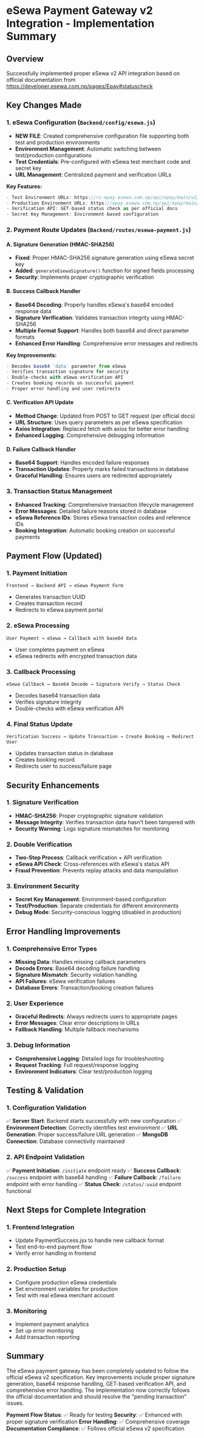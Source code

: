 # eSewa Payment Gateway v2 Integration - Implementation Summary

## Overview
Successfully implemented proper eSewa v2 API integration based on official documentation from https://developer.esewa.com.np/pages/Epay#statuscheck

## Key Changes Made

### 1. eSewa Configuration (`Backend/config/esewa.js`)
- **NEW FILE**: Created comprehensive configuration file supporting both test and production environments
- **Environment Management**: Automatic switching between test/production configurations
- **Test Credentials**: Pre-configured with eSewa test merchant code and secret key
- **URL Management**: Centralized payment and verification URLs

**Key Features:**
```javascript
- Test Environment URLs: https://rc-epay.esewa.com.np/api/epay/main/v2/form
- Production Environment URLs: https://epay.esewa.com.np/api/epay/main/v2/form
- Verification API: GET-based status check as per official docs
- Secret Key Management: Environment-based configuration
```

### 2. Payment Route Updates (`Backend/routes/esewa-payment.js`)

#### A. Signature Generation (HMAC-SHA256)
- **Fixed**: Proper HMAC-SHA256 signature generation using eSewa secret key
- **Added**: `generateEsewaSignature()` function for signed fields processing
- **Security**: Implements proper cryptographic verification

#### B. Success Callback Handler
- **Base64 Decoding**: Properly handles eSewa's base64 encoded response data
- **Signature Verification**: Validates transaction integrity using HMAC-SHA256
- **Multiple Format Support**: Handles both base64 and direct parameter formats
- **Enhanced Error Handling**: Comprehensive error messages and redirects

**Key Improvements:**
```javascript
- Decodes base64 `data` parameter from eSewa
- Verifies transaction signature for security
- Double-checks with eSewa verification API
- Creates booking records on successful payment
- Proper error handling and user redirects
```

#### C. Verification API Update
- **Method Change**: Updated from POST to GET request (per official docs)
- **URL Structure**: Uses query parameters as per eSewa specification
- **Axios Integration**: Replaced fetch with axios for better error handling
- **Enhanced Logging**: Comprehensive debugging information

#### D. Failure Callback Handler
- **Base64 Support**: Handles encoded failure responses
- **Transaction Updates**: Properly marks failed transactions in database
- **Graceful Handling**: Ensures users are redirected appropriately

### 3. Transaction Status Management
- **Enhanced Tracking**: Comprehensive transaction lifecycle management
- **Error Messages**: Detailed failure reasons stored in database
- **eSewa Reference IDs**: Stores eSewa transaction codes and reference IDs
- **Booking Integration**: Automatic booking creation on successful payments

## Payment Flow (Updated)

### 1. Payment Initiation
```
Frontend → Backend API → eSewa Payment Form
```
- Generates transaction UUID
- Creates transaction record
- Redirects to eSewa payment portal

### 2. eSewa Processing
```
User Payment → eSewa → Callback with base64 data
```
- User completes payment on eSewa
- eSewa redirects with encrypted transaction data

### 3. Callback Processing
```
eSewa Callback → Base64 Decode → Signature Verify → Status Check
```
- Decodes base64 transaction data
- Verifies signature integrity
- Double-checks with eSewa verification API

### 4. Final Status Update
```
Verification Success → Update Transaction → Create Booking → Redirect User
```
- Updates transaction status in database
- Creates booking record
- Redirects user to success/failure page

## Security Enhancements

### 1. Signature Verification
- **HMAC-SHA256**: Proper cryptographic signature validation
- **Message Integrity**: Verifies transaction data hasn't been tampered with
- **Security Warning**: Logs signature mismatches for monitoring

### 2. Double Verification
- **Two-Step Process**: Callback verification + API verification
- **eSewa API Check**: Cross-references with eSewa's status API
- **Fraud Prevention**: Prevents replay attacks and data manipulation

### 3. Environment Security
- **Secret Key Management**: Environment-based configuration
- **Test/Production**: Separate credentials for different environments
- **Debug Mode**: Security-conscious logging (disabled in production)

## Error Handling Improvements

### 1. Comprehensive Error Types
- **Missing Data**: Handles missing callback parameters
- **Decode Errors**: Base64 decoding failure handling
- **Signature Mismatch**: Security violation handling
- **API Failures**: eSewa verification failures
- **Database Errors**: Transaction/booking creation failures

### 2. User Experience
- **Graceful Redirects**: Always redirects users to appropriate pages
- **Error Messages**: Clear error descriptions in URLs
- **Fallback Handling**: Multiple fallback mechanisms

### 3. Debug Information
- **Comprehensive Logging**: Detailed logs for troubleshooting
- **Request Tracking**: Full request/response logging
- **Environment Indicators**: Clear test/production logging

## Testing & Validation

### 1. Configuration Validation
✅ **Server Start**: Backend starts successfully with new configuration
✅ **Environment Detection**: Correctly identifies test environment
✅ **URL Generation**: Proper success/failure URL generation
✅ **MongoDB Connection**: Database connectivity maintained

### 2. API Endpoint Validation
✅ **Payment Initiation**: `/initiate` endpoint ready
✅ **Success Callback**: `/success` endpoint with base64 handling
✅ **Failure Callback**: `/failure` endpoint with error handling
✅ **Status Check**: `/status/:uuid` endpoint functional

## Next Steps for Complete Integration

### 1. Frontend Integration
- Update PaymentSuccess.jsx to handle new callback format
- Test end-to-end payment flow
- Verify error handling in frontend

### 2. Production Setup
- Configure production eSewa credentials
- Set environment variables for production
- Test with real eSewa merchant account

### 3. Monitoring
- Implement payment analytics
- Set up error monitoring
- Add transaction reporting

## Summary
The eSewa payment gateway has been completely updated to follow the official eSewa v2 specification. Key improvements include proper signature generation, base64 response handling, GET-based verification API, and comprehensive error handling. The implementation now correctly follows the official documentation and should resolve the "pending transaction" issues.

**Payment Flow Status**: ✅ Ready for testing
**Security**: ✅ Enhanced with proper signature verification
**Error Handling**: ✅ Comprehensive coverage
**Documentation Compliance**: ✅ Follows official eSewa v2 specification
